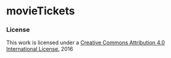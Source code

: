 # movieTickets

### License

This work is licensed under a [Creative Commons Attribution 4.0 International License.](http://creativecommons.org/licenses/by/4.0/) 2016

